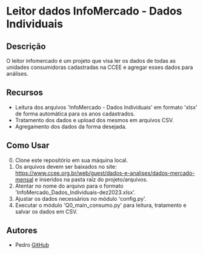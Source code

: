 # Leitor dados InfoMercado - Dados Individuais 

## Descrição
O leitor infomercado é um projeto que visa ler os dados de todas as unidades consumidoras cadastradas na CCEE e agregar esses dados para análises.

## Recursos
- Leitura dos arquivos 'InfoMercado - Dados Individuais' em formato 'xlsx' de forma automática para os anos cadastrados.
- Tratamento dos dados e upload dos mesmos em arquivos CSV.
- Agregamento dos dados da forma desejada.

## Como Usar
0. Clone este repositório em sua máquina local.
1. Os arquivos devem ser baixados no site: https://www.ccee.org.br/web/guest/dados-e-analises/dados-mercado-mensal e inseridos na pasta raíz do projeto/arquivos.
2. Atentar no nome do arquivo para o formato 'InfoMercado_Dados_Individuais-dez2023.xlsx'.
3. Ajustar os dados necessários no módulo 'config.py'.
4. Executar o módulo 'Q0_main_consumo.py' para leitura, tratamento e salvar os dados em CSV.

## Autores
- Pedro [GitHub](https://github.com/pedrofnd)
